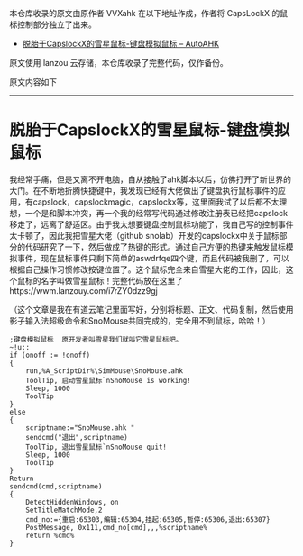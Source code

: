 本仓库收录的原文由原作者 VVXahk 在以下地址作成，作者将 CapsLockX 的鼠标控制部分独立了出来。

- [脱胎于CapslockX的雪星鼠标-键盘模拟鼠标 – AutoAHK]( https://www.autoahk.com/archives/44126 )

原文使用 lanzou 云存储，本仓库收录了完整代码，仅作备份。

原文内容如下

---

# 脱胎于CapslockX的雪星鼠标-键盘模拟鼠标

我经常手痛，但是又离不开电脑，自从接触了ahk脚本以后，仿佛打开了新世界的大门。在不断地折腾快捷键中，我发现已经有大佬做出了键盘执行鼠标事件的应用，有capslock，capslockmagic，capslockx等，这里面我试了以后都不太理想，一个是和脚本冲突，再一个我的经常写代码通过修改注册表已经把capslock移走了，远离了舒适区。由于我太想要键盘控制鼠标功能了，我自己写的控制事件太卡顿了，因此我把雪星大佬（github snolab）开发的capslockx中关于鼠标部分的代码研究了一下，然后做成了热键的形式。通过自己方便的热键来触发鼠标模拟事件，现在鼠标事件只剩下简单的aswdrfqe四个键，而且代码被我删了，可以根据自己操作习惯修改按键位置了。这个鼠标完全来自雪星大佬的工作，因此，这个鼠标的名字叫做雪星鼠标！完整代码放在这里了https://wwm.lanzouy.com/i7rZY0dzz9gj

（这个文章是我在有道云笔记里面写好，分别将标题、正文、代码复制，然后使用影子输入法超级命令和SnoMouse共同完成的，完全用不到鼠标，哈哈！）

```ahk
;键盘模拟鼠标  原开发者叫雪星我们就叫它雪星鼠标吧。
~!u::
if (onoff := !onoff)
{
    run,%A_ScriptDir%\SimMouse\SnoMouse.ahk
    ToolTip, 启动雪星鼠标`nSnoMouse is working!
    Sleep, 1000
    ToolTip
}
else
{
    scriptname:="SnoMouse.ahk "
    sendcmd("退出",scriptname)
    ToolTip, 退出雪星鼠标`nSnoMouse quit!
    Sleep, 1000
    ToolTip
}
Return
sendcmd(cmd,scriptname)
{
    DetectHiddenWindows, on
    SetTitleMatchMode,2
    cmd_no:={重启:65303,编辑:65304,挂起:65305,暂停:65306,退出:65307}
    PostMessage, 0x111,cmd_no[cmd],,,%scriptname%
    return %cmd%
}
```
